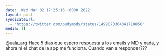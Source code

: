 ```yaml
---
date: 'Wed Mar 02 17:25:16 +0000 2022'
layout: post
syndicateUrl:
  - 'https://twitter.com/pudymody/status/1499073364341710856'
media: []
---
```

@uala_arg Hace 5 dias que espero respuesta a los emails y MD y nada, y ahora ni el chat de la app me funciona. Cuando van a responder???